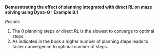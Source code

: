 **Demosntrating the effect of planning integrated with direct RL on maze solving using Dyna-Q : Example 8.1**

_Results_

1. The 0 planning steps or direct RL is the slowest to converge to optimal steps.
2. As indicated in the book a higher number of planning steps leads to faster convergence to optimal number of steps. 
